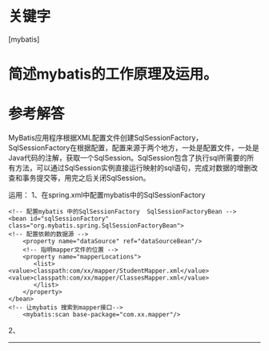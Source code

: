 # 关键字

 \[mybatis\] 


# 简述mybatis的工作原理及运用。


# 参考解答

 MyBatis应用程序根据XML配置文件创建SqlSessionFactory，SqlSessionFactory在根据配置，配置来源于两个地方，一处是配置文件，一处是Java代码的注解，获取一个SqlSession。SqlSession包含了执行sql所需要的所有方法，可以通过SqlSession实例直接运行映射的sql语句，完成对数据的增删改查和事务提交等，用完之后关闭SqlSession。
 
 运用：
 1、在spring.xml中配置mybatis中的SqlSessionFactory
 

```
<!-- 配置mybatis 中的SqlSessionFactory  SqlSessionFactoryBean -->
<bean id="sqlSessionFactory" class="org.mybatis.spring.SqlSessionFactoryBean">
<!-- 配置依赖的数据源 -->
	<property name="dataSource" ref="dataSourceBean"/>
	<!-- 指明mapper文件的位置 -->
	<property name="mapperLocations">
	   <list>				   	<value>classpath:com/xx/mapper/StudentMapper.xml</value>				<value>classpath:com/xx/mapper/ClassesMapper.xml</value>
	   </list>
	</property>
</bean>
<!-- 让mybatis 搜索到mapper接口-->
	<mybatis:scan base-package="com.xx.mapper"/>
```
2、

 
 ---



